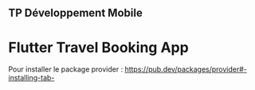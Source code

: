 ## TP Développement Mobile

# Flutter Travel Booking App

Pour installer le package provider : https://pub.dev/packages/provider#-installing-tab-